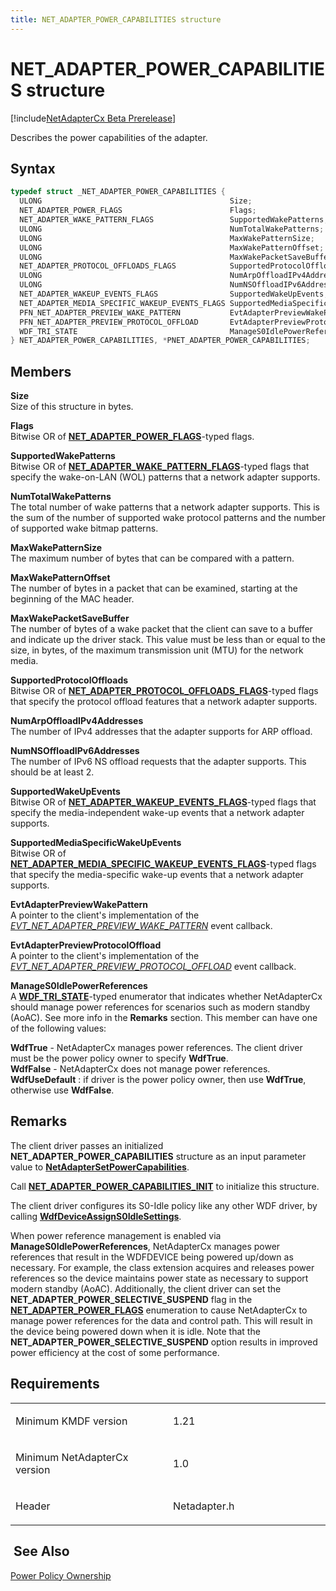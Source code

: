 ```yaml
---
title: NET_ADAPTER_POWER_CAPABILITIES structure
---
```


# NET_ADAPTER_POWER_CAPABILITIES structure


[!include[NetAdapterCx Beta Prerelease](../netcx-beta-prerelease.md)]

Describes the power capabilities of the adapter.

Syntax
------

```cpp
typedef struct _NET_ADAPTER_POWER_CAPABILITIES {
  ULONG                                          Size;
  NET_ADAPTER_POWER_FLAGS                        Flags;
  NET_ADAPTER_WAKE_PATTERN_FLAGS                 SupportedWakePatterns;
  ULONG                                          NumTotalWakePatterns;
  ULONG                                          MaxWakePatternSize;
  ULONG                                          MaxWakePatternOffset;
  ULONG                                          MaxWakePacketSaveBuffer;
  NET_ADAPTER_PROTOCOL_OFFLOADS_FLAGS            SupportedProtocolOffloads;
  ULONG                                          NumArpOffloadIPv4Addresses;
  ULONG                                          NumNSOffloadIPv6Addresses;
  NET_ADAPTER_WAKEUP_EVENTS_FLAGS                SupportedWakeUpEvents;
  NET_ADAPTER_MEDIA_SPECIFIC_WAKEUP_EVENTS_FLAGS SupportedMediaSpecificWakeUpEvents;
  PFN_NET_ADAPTER_PREVIEW_WAKE_PATTERN           EvtAdapterPreviewWakePattern;
  PFN_NET_ADAPTER_PREVIEW_PROTOCOL_OFFLOAD       EvtAdapterPreviewProtocolOffload;
  WDF_TRI_STATE                                  ManageS0IdlePowerReferences;
} NET_ADAPTER_POWER_CAPABILITIES, *PNET_ADAPTER_POWER_CAPABILITIES;
```

Members
-------

**Size**  
Size of this structure in bytes.

**Flags**  
Bitwise OR of [**NET_ADAPTER_POWER_FLAGS**](net-adapter-power-flags.md)-typed flags.

**SupportedWakePatterns**  
Bitwise OR of [**NET_ADAPTER_WAKE_PATTERN_FLAGS**](net-adapter-wake-pattern-flags.md)-typed flags that specify the wake-on-LAN (WOL) patterns that a network adapter supports.

**NumTotalWakePatterns**  
The total number of wake patterns that a network adapter supports. This is the sum of the number of supported wake protocol patterns and the number of supported wake bitmap patterns.

**MaxWakePatternSize**  
The maximum number of bytes that can be compared with a pattern.

**MaxWakePatternOffset**  
The number of bytes in a packet that can be examined, starting at the beginning of the MAC header.

**MaxWakePacketSaveBuffer**  
The number of bytes of a wake packet that the client can save to a buffer and indicate up the driver stack. This value must be less than or equal to the size, in bytes, of the maximum transmission unit (MTU) for the network media.

**SupportedProtocolOffloads**  
Bitwise OR of [**NET_ADAPTER_PROTOCOL_OFFLOADS_FLAGS**](net-adapter-protocol-offloads-flags.md)-typed flags that specify the protocol offload features that a network adapter supports.

**NumArpOffloadIPv4Addresses**  
The number of IPv4 addresses that the adapter supports for ARP offload.

**NumNSOffloadIPv6Addresses**  
The number of IPv6 NS offload requests that the adapter supports. This should be at least 2.

**SupportedWakeUpEvents**  
Bitwise OR of [**NET_ADAPTER_WAKEUP_EVENTS_FLAGS**](net-adapter-wakeup-events-flags.md)-typed flags that specify the media-independent wake-up events that a network adapter supports.

**SupportedMediaSpecificWakeUpEvents**  
Bitwise OR of [**NET_ADAPTER_MEDIA_SPECIFIC_WAKEUP_EVENTS_FLAGS**](net-adapter-media-specific-wakeup-events-flags.md)-typed flags that specify the media-specific wake-up events that a network adapter supports.

**EvtAdapterPreviewWakePattern**  
A pointer to the client's implementation of the [*EVT_NET_ADAPTER_PREVIEW_WAKE_PATTERN*](evt-net-adapter-preview-wake-pattern.md) event callback.

**EvtAdapterPreviewProtocolOffload**  
A pointer to the client's implementation of the [*EVT_NET_ADAPTER_PREVIEW_PROTOCOL_OFFLOAD*](evt-net-adapter-preview-protocol-offload.md) event callback.

**ManageS0IdlePowerReferences**  
A [**WDF_TRI_STATE**](https://msdn.microsoft.com/library/windows/hardware/ff552533)-typed enumerator that indicates whether NetAdapterCx should manage power references for scenarios such as modern standby (AoAC).  See more info in the **Remarks** section.  This member can have one of the following values:

**WdfTrue** - NetAdapterCx manages power references. The client driver must be the power policy owner to specify **WdfTrue**.  
**WdfFalse** - NetAdapterCx does not manage power references.  
**WdfUseDefault** : if driver is the power policy owner, then use **WdfTrue**, otherwise use **WdfFalse**.

Remarks
-------

The client driver passes an initialized **NET_ADAPTER_POWER_CAPABILITIES** structure as an input parameter value to [**NetAdapterSetPowerCapabilities**](netadaptersetpowercapabilities.md).

Call [**NET_ADAPTER_POWER_CAPABILITIES_INIT**](net-adapter-power-capabilities-init.md) to initialize this structure.

The client driver configures its S0-Idle policy like any other WDF driver, by calling [**WdfDeviceAssignS0IdleSettings**](https://msdn.microsoft.com/library/windows/hardware/ff545903).

 When power reference management is enabled via **ManageS0IdlePowerReferences**,  NetAdapterCx manages power references that result in the WDFDEVICE being powered up/down as necessary. For example, the class extension acquires and releases power references so the device maintains power state as necessary to support modern standby (AoAC). Additionally, the client driver can set the **NET_ADAPTER_POWER_SELECTIVE_SUSPEND** flag in the [**NET_ADAPTER_POWER_FLAGS**](net-adapter-power-flags.md) enumeration to cause NetAdapterCx to manage power references for the data and control path. This will result in the device being powered down when it is idle. Note that the **NET_ADAPTER_POWER_SELECTIVE_SUSPEND** option results in improved power efficiency at the cost of some performance.

Requirements
------------

<table>
<colgroup>
<col width="50%" />
<col width="50%" />
</colgroup>
<tbody>
<tr class="odd">
<td align="left"><p>Minimum KMDF version</p></td>
<td align="left"><p>1.21</p></td>
</tr>
<tr class="even">
<td align="left"><p>Minimum NetAdapterCx version</p></td>
<td align="left"><p>1.0</p></td>
</tr>
<tr class="odd">
<td align="left"><p>Header</p></td>
<td align="left">Netadapter.h</td>
</tr>
</tbody>
</table>

 See Also
----
[Power Policy Ownership](../wdf/power-policy-ownership.md)


 






